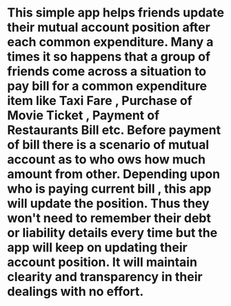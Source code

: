 
# This simple app helps friends update their mutual account position after each common expenditure. Many a times it so happens that a group of friends come across a situation to pay bill for a common expenditure item like Taxi Fare , Purchase of Movie Ticket , Payment of Restaurants Bill etc.  Before payment of bill there is a scenario of mutual account as to who ows how much amount from other. Depending upon who is paying current bill , this app will update the position. Thus they won't need to remember their debt or liability details every time but the app will keep on updating their account position. It will maintain clearity and transparency in their dealings with no effort.
